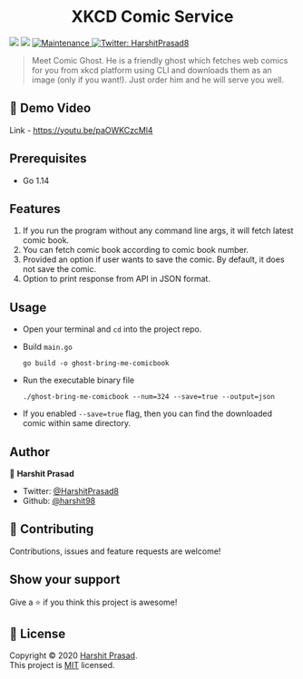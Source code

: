 <h1 align="center">XKCD Comic Service</h1>
<p>
    <img src='https://img.shields.io/badge/maintainer-harshit98-blue' />
  <img src="https://img.shields.io/badge/license-MIT-blue" />
  <a href="https://github.com/itsfadnis/coronavirus-india/graphs/commit-activity" target="_blank">
    <img alt="Maintenance" src="https://img.shields.io/badge/Maintained%3F-yes-green.svg" />
  </a>
  <a href="https://twitter.com/HarshitPrasad8" target="_blank">
    <img alt="Twitter: HarshitPrasad8" src="https://img.shields.io/twitter/follow/HarshitPrasad8.svg?style=social" />
  </a>
</p>

> Meet Comic Ghost. He is a friendly ghost which fetches web comics for you from xkcd platform using CLI and downloads them as an image (only if you want!).
> Just order him and he will serve you well.

## 🎥 Demo Video

Link - https://youtu.be/paOWKCzcMl4

## Prerequisites

- Go 1.14

## Features

1. If you run the program without any command line args, it will fetch latest comic book.
2. You can fetch comic book according to comic book number.
3. Provided an option if user wants to save the comic. By default, it does not save the comic.
4. Option to print response from API in JSON format.

## Usage

- Open your terminal and `cd` into the project repo.

- Build `main.go`
  ```
  go build -o ghost-bring-me-comicbook  
  ```

- Run the executable binary file
  ```
  ./ghost-bring-me-comicbook --num=324 --save=true --output=json 
  ```

- If you enabled `--save=true` flag, then you can find the downloaded comic within same directory.

## Author

👤 **Harshit Prasad**

* Twitter: [@HarshitPrasad8](https://twitter.com/HarshitPrasad8)
* Github: [@harshit98](https://github.com/harshit98)

## 🤝 Contributing

Contributions, issues and feature requests are welcome!

## Show your support

Give a ⭐️ if you think this project is awesome!

## 📝 License

Copyright © 2020 [Harshit Prasad](https://github.com/harshit98).<br />
This project is [MIT](https://github.com/harshit98/Comic-Ghost/blob/master/LICENSE) licensed.
